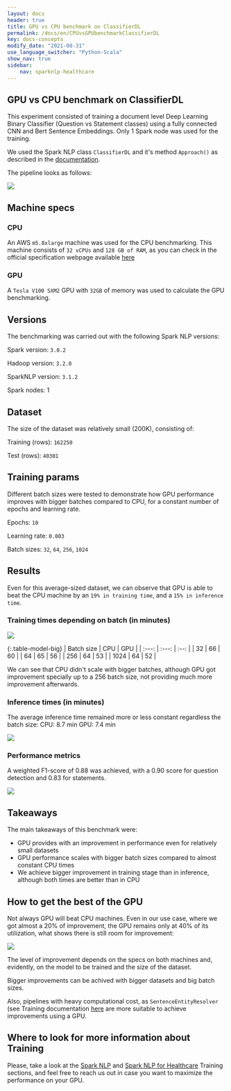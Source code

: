 ```yaml
---
layout: docs
header: true
title: GPU vs CPU benchmark on ClassifierDL
permalink: /docs/en/CPUvsGPUbenchmarkClassifierDL
key: docs-concepts
modify_date: "2021-08-31"
use_language_switcher: "Python-Scala"
show_nav: true
sidebar:
    nav: sparknlp-healthcare
---
```


<div class="h3-box" markdown="1">

## GPU vs CPU benchmark on ClassifierDL

This experiment consisted of training a document level Deep Learning Binary Classifier (Question vs Statement classes) using a fully connected CNN and Bert Sentence Embeddings. Only 1 Spark node was used for the training.

We used the Spark NLP class `ClassifierDL` and it's method `Approach()` as described in the [documentation](https://nlp.johnsnowlabs.com/docs/en/annotators#classifierdl).

The pipeline looks as follows:

![](/assets/images/gpu_vs_cpu_pic3.png)

</div>
<div class="h3-box" markdown="1">

## Machine specs

### CPU
An AWS `m5.8xlarge` machine was used for the CPU benchmarking. This machine consists of `32 vCPUs` and `128 GB of RAM`, as you can check in the official specification webpage available [here](https://aws.amazon.com/ec2/instance-types/m5/)

### GPU
A `Tesla V100 SXM2` GPU with `32GB` of memory was used to calculate the GPU benchmarking.

</div>
<div class="h3-box" markdown="1">

## Versions
The benchmarking was carried out with the following Spark NLP versions:

Spark version: `3.0.2`

Hadoop version: `3.2.0`

SparkNLP version: `3.1.2`

Spark nodes: 1

</div>
<div class="h3-box" markdown="1">

## Dataset
The size of the dataset was relatively small (200K), consisting of:

Training (rows): `162250`

Test (rows): `40301`

</div>
<div class="h3-box" markdown="1">

## Training params
Different batch sizes were tested to demonstrate how GPU performance improves with bigger batches compared to CPU, for a constant number of epochs and learning rate.

Epochs: `10`

Learning rate:  `0.003`

Batch sizes: `32`, `64`, `256`, `1024`

</div>
<div class="h3-box" markdown="1">

## Results
Even for this average-sized dataset, we can observe that GPU is able to beat the CPU machine by an `19% in training time`, and a `15% in inference time`.

### Training times depending on batch (in minutes)

![](/assets/images/gpu_vs_cpu_pic1.png)

{:.table-model-big}
| Batch size | CPU | GPU |
| :---: | :---: | :--: |
|  32  |  66  |  60  |
|  64  |  65  |  56  |
|  256  |  64  |  53  |
|  1024  |  64  |  52  |

We can see that CPU didn't scale with bigger batches, although GPU got improvement specially up to a 256 batch size, not providing much more improvement afterwards.

</div>
<div class="h3-box" markdown="1">

### Inference times (in minutes)
The average inference time remained more or less constant regardless the batch size:
CPU: 8.7 min
GPU: 7.4 min

![](/assets/images/gpu_vs_cpu_pic5.png)

</div>
<div class="h3-box" markdown="1">

### Performance metrics
A weighted F1-score of 0.88 was achieved, with a 0.90 score for question detection and 0.83 for statements.

![](/assets/images/gpu_vs_cpu_pic2.png)

</div>
<div class="h3-box" markdown="1">

## Takeaways
The main takeaways of this benchmark were:
- GPU provides with an improvement in performance even for relatively small datasets
- GPU performance scales with bigger batch sizes compared to almost constant CPU times
- We achieve bigger improvement in training stage than in inference, although both times are better than in CPU

</div>
<div class="h3-box" markdown="1">

## How to get the best of the GPU
Not always GPU will beat CPU machines. Even in our use case, where we got almost a 20% of improvement, the GPU remains only at 40% of its utilization, what shows there is still room for improvement:

![](/assets/images/gpu_vs_cpu_pic4.png)

The level of improvement depends on the specs on both machines and, evidently, on the model to be trained and the size of the dataset.

Bigger improvements can be achived with bigger datasets and big batch sizes.

Also, pipelines with heavy computational cost, as `SentenceEntityResolver` (see Training documentation [here](https://nlp.johnsnowlabs.com/docs/en/licensed_training) are more suitable to achieve improvements using a GPU.

</div>
<div class="h3-box" markdown="1">

## Where to look for more information about Training
Please, take a look at the [Spark NLP](https://nlp.johnsnowlabs.com/docs/en/training) and [Spark NLP for Healthcare](https://nlp.johnsnowlabs.com/docs/en/licensed_training) Training sections, and feel free to reach us out in case you want to maximize the performance on your GPU.

</div>